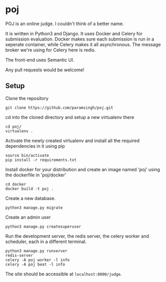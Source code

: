 # poj

POJ is an online judge. I couldn't think of a better name.

It is written in Python3 and Django. It uses Docker and Celery for submission
evaluation. Docker makes sure each submission is run in a seperate container,
while Celery makes it all asynchronous. The message broker we're using for
Celery here is redis.

The front-end uses Semantic UI.

Any pull requests would be welcome!

## Setup

Clone the repository

    git clone https://github.com/paramsingh/poj.git

cd into the cloned directory and setup a new virtualenv there

    cd poj/
    virtualenv .

Activate the newly created virtualenv and install all the required dependencies in it using pip

    source bin/activate
    pip install -r requirements.txt

Install docker for your distribution and create an image named 'poj' using the dockerfile in 'poj/docker'

    cd docker
    docker build -t poj .

Create a new database.

    python3 manage.py migrate

Create an admin user

    python3 manage.py createsuperuser

Run the development server, the redis server, the celery worker and scheduler, each in a different terminal.

    python3 manage.py runserver
    redis-server
    celery -A poj worker -l info
    celery -A poj beat -l info

The site should be accessible at `localhost:8000/judge`.

